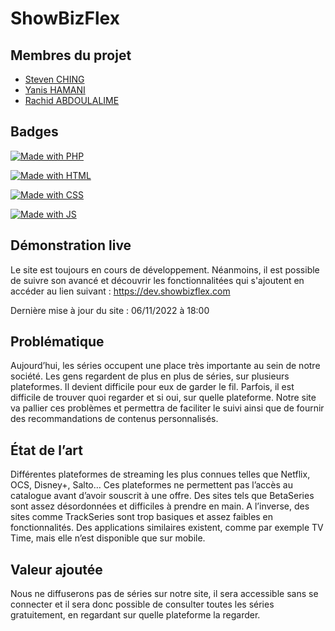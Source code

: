 
# ShowBizFlex

## Membres du projet

- [Steven CHING](https://www.github.com/stvenchg)
- [Yanis HAMANI](https://www.github.com/YanisTTC)
- [Rachid ABDOULALIME](https://github.com/rsk94zoo)


## Badges

[![Made with PHP](https://img.shields.io/badge/MADE%20WITH-PHP-blue?style=for-the-badge)]()

[![Made with HTML](https://img.shields.io/badge/MADE%20WITH-HTML-red?style=for-the-badge)]()

[![Made with CSS](https://img.shields.io/badge/MADE%20WITH-CSS-green?style=for-the-badge)]()

[![Made with JS](https://img.shields.io/badge/MADE%20WITH-JS-orange?style=for-the-badge)]()

## Démonstration live

Le site est toujours en cours de développement.
Néanmoins, il est possible de suivre son avancé et découvrir les fonctionnalitées qui s'ajoutent en accéder au lien suivant :
https://dev.showbizflex.com

Dernière mise à jour du site : 06/11/2022 à 18:00

## Problématique

Aujourd’hui, les séries occupent une place très importante au sein de notre société.
Les gens regardent de plus en plus de séries, sur plusieurs plateformes. 
Il devient difficile pour eux de garder le fil. 
Parfois, il est difficile de trouver quoi regarder et si oui, sur quelle plateforme.
Notre site va pallier ces problèmes et permettra de faciliter le suivi ainsi que de fournir des recommandations de 
contenus personnalisés.

## État de l’art 

Différentes plateformes de streaming les plus connues telles que Netflix, OCS, Disney+, Salto…
Ces plateformes ne permettent pas l’accès au catalogue avant d’avoir souscrit à une offre. Des sites tels que BetaSeries sont assez désordonnées et difficiles à prendre en main. A l’inverse, des sites comme TrackSeries sont trop basiques et assez faibles en fonctionnalités. 
Des applications similaires existent, comme par exemple TV Time, mais elle n’est disponible que sur mobile.


## Valeur ajoutée

Nous ne diffuserons pas de séries sur notre site, il sera accessible sans se connecter et il sera donc possible de consulter toutes les séries gratuitement, en regardant sur quelle plateforme la regarder.
